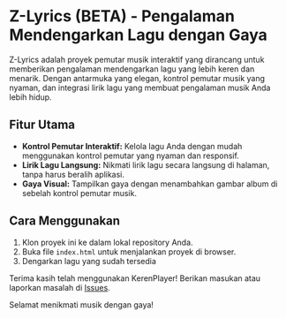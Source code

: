 # Z-Lyrics (BETA) - Pengalaman Mendengarkan Lagu dengan Gaya

Z-Lyrics adalah proyek pemutar musik interaktif yang dirancang untuk memberikan pengalaman mendengarkan lagu yang lebih keren dan menarik. Dengan antarmuka yang elegan, kontrol pemutar musik yang nyaman, dan integrasi lirik lagu yang membuat pengalaman musik Anda lebih hidup.

## Fitur Utama

- **Kontrol Pemutar Interaktif:** Kelola lagu Anda dengan mudah menggunakan kontrol pemutar yang nyaman dan responsif.
- **Lirik Lagu Langsung:** Nikmati lirik lagu secara langsung di halaman, tanpa harus beralih aplikasi.
- **Gaya Visual:** Tampilkan gaya dengan menambahkan gambar album di sebelah kontrol pemutar musik.

## Cara Menggunakan

1. Klon proyek ini ke dalam lokal repository Anda.
2. Buka file `index.html` untuk menjalankan proyek di browser.
3. Dengarkan lagu yang sudah tersedia 

Terima kasih telah menggunakan KerenPlayer! Berikan masukan atau laporkan masalah di [Issues](https://github.com/namapengguna/reponame/issues).

Selamat menikmati musik dengan gaya!
